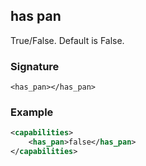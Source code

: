 ## has pan

True/False. Default is False.


### Signature

`<has_pan></has_pan>`


### Example

```xml
<capabilities>
    <has_pan>false</has_pan>
</capabilities>
```
